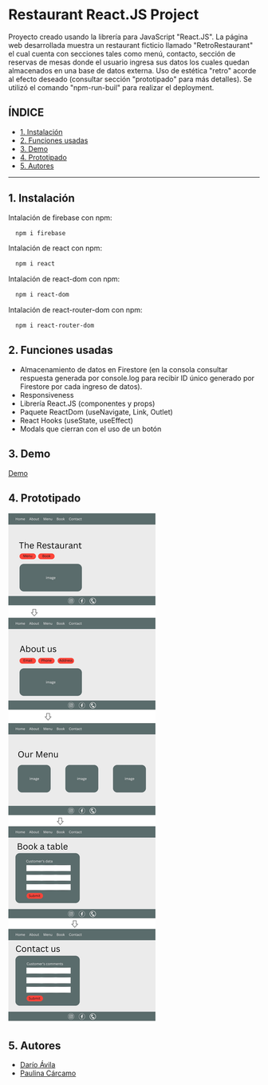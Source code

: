 # Restaurant React.JS Project

Proyecto creado usando la librería para JavaScript "React.JS".
La página web desarrollada muestra un restaurant ficticio llamado "RetroRestaurant" el cual cuenta con secciones tales como menú, contacto, sección de reservas de mesas donde el usuario ingresa sus datos los cuales quedan almacenados en una base de datos externa.
Uso de estética "retro" acorde al efecto deseado (consultar sección "prototipado" para más detalles). Se utilizó el comando "npm-run-buil" para realizar el deployment.


## **ÍNDICE**

* [1. Instalación](#1-instalación)
* [2. Funciones usadas](#2-funciones-usadas)
* [3. Demo](#3-demo)
* [4. Prototipado](#4-prototipado)
* [5. Autores](#5-autores)

***

## 1. Instalación 

Intalación de firebase con npm:

```bash
  npm i firebase
```
Intalación de react con npm:

```bash
  npm i react
```
Intalación de react-dom con npm:

```bash
  npm i react-dom
```
Intalación de react-router-dom con npm:

```bash
  npm i react-router-dom
```

    
## 2. Funciones usadas 

- Almacenamiento de datos en Firestore (en la consola consultar respuesta generada por console.log para recibir ID único generado por Firestore por cada ingreso de datos).
- Responsiveness
- Librería React.JS (componentes y props)
- Paquete ReactDom (useNavigate, Link, Outlet)
- React Hooks (useState, useEffect)
- Modals que cierran con el uso de un botón

## 3. Demo 

[Demo](https://famous-vacherin-56ae21.netlify.app/)

## 4. Prototipado

![Prototipado](./src/images/simple-prototype.jpg)

## 5. Autores

- [Darío Ávila](https://github.com/darioavila2022)
- [Paulina Cárcamo](https://github.com/PaulinaCarcamo)
